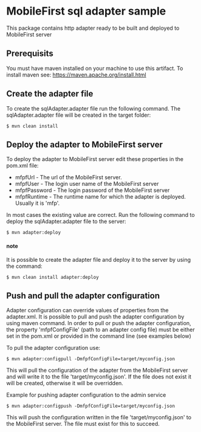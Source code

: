 # MobileFirst sql adapter sample
This package contains http adapter ready to be built and deployed to MobileFirst server

## Prerequisits
You must have maven installed on your machine to use this artifact.
To install maven see: https://maven.apache.org/install.html

## Create the adapter file
To create the sqlAdapter.adapter file run the following command. The sqlAdapter.adapter file will be created in the target folder:
```
$ mvn clean install
```

## Deploy the adapter to MobileFirst server
To deploy the adapter to MobileFirst server edit these properties in the pom.xml file:

* mfpfUrl - The url of the MobileFirst server.
* mfpfUser - The login user name of the MobileFirst server
* mfpfPassword - The login password of the MobileFirst server
* mfpfRuntime - The runtime name for which the adapter is deployed. Usually it is 'mfp'.

In most cases the existing value are correct.
Run the following command to deploy the sqlAdapter.adapter file to the server:
```
$ mvn adapter:deploy
```

#### note
It is possible to create the adapter file and deploy it to the server by using the command:
```
$ mvn clean install adapter:deploy
```

## Push and pull the adapter configuration
Adapter configuration can override values of properties from the adapter.xml. It is possible to pull and push the adapter configuration by using maven command.
In order to pull or push the adapter configuration, the property 'mfpfConfigFile' (path to an adapter config file)
must be either set in the pom.xml or provided in the command line (see examples below)

To pull the adapter configuration use:
```
$ mvn adapter:configpull -DmfpfConfigFile=target/myconfig.json
```
This will pull the configuration of the adapter from the MobileFirst server and will write it to the file 'target/myconfig.json'. If the file does not exist it will be created, otherwise
it will be overridden.

Example for pushing adapter configuration to the admin service
```
$ mvn adapter:configpush -DmfpfConfigFile=target/myconfig.json
```

This will push the configuration written in the file 'target/myconfig.json' to the MobileFirst server. The file must exist for this to succeed.